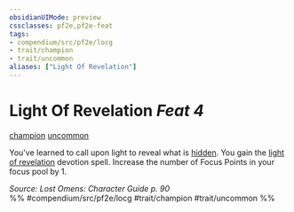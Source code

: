 ```yaml
---
obsidianUIMode: preview
cssclasses: pf2e,pf2e-feat
tags:
- compendium/src/pf2e/locg
- trait/champion
- trait/uncommon
aliases: ["Light Of Revelation"]
---
```

# Light Of Revelation  *Feat 4*  
[champion](rules/traits/champion.md "Champion Class Trait")  [uncommon](rules/traits/uncommon.md "Uncommon Rarity Trait")  


You've learned to call upon light to reveal what is [hidden](rules/conditions.md#Hidden). You gain the [light of revelation](compendium/spells/light-of-revelation-locg.md) devotion spell. Increase the number of Focus Points in your focus pool by 1.

*Source: Lost Omens: Character Guide p. 90*  
%% #compendium/src/pf2e/locg #trait/champion #trait/uncommon %%